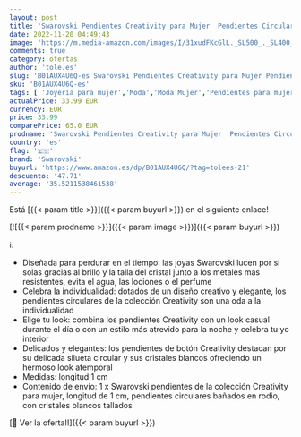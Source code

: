 ```yaml
---
layout: post
title: 'Swarovski Pendientes Creativity para Mujer  Pendientes Circulares con Cristales Blancos  en Baño de Rodio  Colección Creativity de Swarovski'
date: 2022-11-20 04:49:43
image: 'https://m.media-amazon.com/images/I/31xudFKcGlL._SL500_._SL400_.jpg'
comments: true
category: ofertas
author: 'tole.es'
slug: 'B01AUX4U6Q-es Swarovski Pendientes Creativity para Mujer Pendientes...'
sku: 'B01AUX4U6Q-es'
tags: [ 'Joyería para mujer','Moda','Moda Mujer','Pendientes para mujer','swarovski','🇪🇸', ]
actualPrice: 33.99 EUR
currency: EUR
price: 33.99
comparePrice: 65.0 EUR
prodname: 'Swarovski Pendientes Creativity para Mujer  Pendientes Circulares con Cristales Blancos  en Baño de Rodio  Colección Creativity de Swarovski'
country: 'es'
flag: '🇪🇸'
brand: 'Swarovski'
buyurl: 'https://www.amazon.es/dp/B01AUX4U6Q/?tag=tolees-21'
descuento: '47.71'
average: '35.5211538461538'
---
```


Está [{{< param title >}}]({{< param buyurl >}}) en el siguiente enlace!

[![{{< param prodname >}}]({{< param image >}})]({{< param buyurl >}})

ℹ️:

- Diseñada para perdurar en el tiempo: las joyas Swarovski lucen por si solas gracias al brillo y la talla del cristal junto a los metales más resistentes, evita el agua, las lociones o el perfume
- Celebra la individualidad: dotados de un diseño creativo y elegante, los pendientes circulares de la colección Creativity son una oda a la individualidad
- Elige tu look: combina los pendientes Creativity con un look casual durante el día o con un estilo más atrevido para la noche y celebra tu yo interior
- Delicados y elegantes: los pendientes de botón Creativity destacan por su delicada silueta circular y sus cristales blancos ofreciendo un hermoso look atemporal
- Medidas: longitud 1 cm
- Contenido de envío: 1 x Swarovski pendientes de la colección Creativity para mujer, longitud de 1 cm, pendientes circulares bañados en rodio, con cristales blancos tallados

[🛒 Ver la oferta!!]({{< param buyurl >}})

